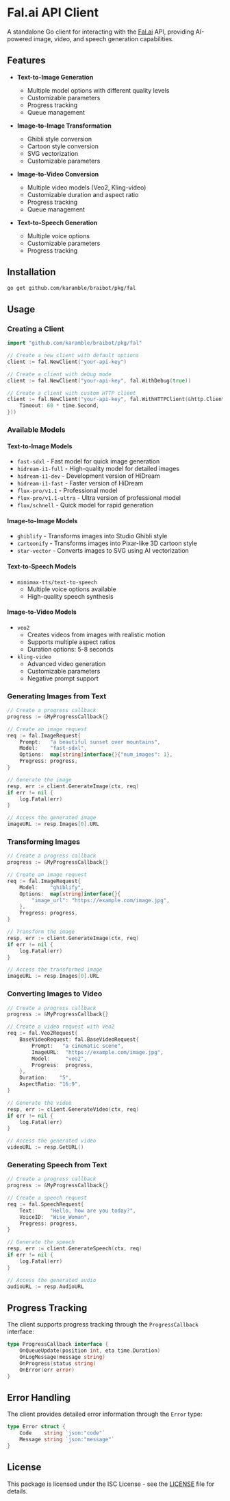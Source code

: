 # Fal.ai API Client

A standalone Go client for interacting with the [Fal.ai](https://fal.ai) API, providing AI-powered image, video, and speech generation capabilities.

## Features

- **Text-to-Image Generation**
  - Multiple model options with different quality levels
  - Customizable parameters
  - Progress tracking
  - Queue management

- **Image-to-Image Transformation**
  - Ghibli style conversion
  - Cartoon style conversion
  - SVG vectorization
  - Customizable parameters

- **Image-to-Video Conversion**
  - Multiple video models (Veo2, Kling-video)
  - Customizable duration and aspect ratio
  - Progress tracking
  - Queue management

- **Text-to-Speech Generation**
  - Multiple voice options
  - Customizable parameters
  - Progress tracking

## Installation

```bash
go get github.com/karamble/braibot/pkg/fal
```

## Usage

### Creating a Client

```go
import "github.com/karamble/braibot/pkg/fal"

// Create a new client with default options
client := fal.NewClient("your-api-key")

// Create a client with debug mode
client := fal.NewClient("your-api-key", fal.WithDebug(true))

// Create a client with custom HTTP client
client := fal.NewClient("your-api-key", fal.WithHTTPClient(&http.Client{
    Timeout: 60 * time.Second,
}))
```

### Available Models

#### Text-to-Image Models
- `fast-sdxl` - Fast model for quick image generation
- `hidream-i1-full` - High-quality model for detailed images
- `hidream-i1-dev` - Development version of HiDream
- `hidream-i1-fast` - Faster version of HiDream
- `flux-pro/v1.1` - Professional model
- `flux-pro/v1.1-ultra` - Ultra version of professional model
- `flux/schnell` - Quick model for rapid generation

#### Image-to-Image Models
- `ghiblify` - Transforms images into Studio Ghibli style
- `cartoonify` - Transforms images into Pixar-like 3D cartoon style
- `star-vector` - Converts images to SVG using AI vectorization

#### Text-to-Speech Models
- `minimax-tts/text-to-speech`
  - Multiple voice options available
  - High-quality speech synthesis

#### Image-to-Video Models
- `veo2`
  - Creates videos from images with realistic motion
  - Supports multiple aspect ratios
  - Duration options: 5-8 seconds
- `kling-video`
  - Advanced video generation
  - Customizable parameters
  - Negative prompt support

### Generating Images from Text

```go
// Create a progress callback
progress := &MyProgressCallback{}

// Create an image request
req := fal.ImageRequest{
    Prompt:   "a beautiful sunset over mountains",
    Model:    "fast-sdxl",
    Options:  map[string]interface{}{"num_images": 1},
    Progress: progress,
}

// Generate the image
resp, err := client.GenerateImage(ctx, req)
if err != nil {
    log.Fatal(err)
}

// Access the generated image
imageURL := resp.Images[0].URL
```

### Transforming Images

```go
// Create a progress callback
progress := &MyProgressCallback{}

// Create an image request
req := fal.ImageRequest{
    Model:    "ghiblify",
    Options:  map[string]interface{}{
        "image_url": "https://example.com/image.jpg",
    },
    Progress: progress,
}

// Transform the image
resp, err := client.GenerateImage(ctx, req)
if err != nil {
    log.Fatal(err)
}

// Access the transformed image
imageURL := resp.Images[0].URL
```

### Converting Images to Video

```go
// Create a progress callback
progress := &MyProgressCallback{}

// Create a video request with Veo2
req := fal.Veo2Request{
    BaseVideoRequest: fal.BaseVideoRequest{
        Prompt:   "a cinematic scene",
        ImageURL:  "https://example.com/image.jpg",
        Model:     "veo2",
        Progress:  progress,
    },
    Duration:    "5",
    AspectRatio: "16:9",
}

// Generate the video
resp, err := client.GenerateVideo(ctx, req)
if err != nil {
    log.Fatal(err)
}

// Access the generated video
videoURL := resp.GetURL()
```

### Generating Speech from Text

```go
// Create a progress callback
progress := &MyProgressCallback{}

// Create a speech request
req := fal.SpeechRequest{
    Text:     "Hello, how are you today?",
    VoiceID:  "Wise_Woman",
    Progress: progress,
}

// Generate the speech
resp, err := client.GenerateSpeech(ctx, req)
if err != nil {
    log.Fatal(err)
}

// Access the generated audio
audioURL := resp.AudioURL
```

## Progress Tracking

The client supports progress tracking through the `ProgressCallback` interface:

```go
type ProgressCallback interface {
    OnQueueUpdate(position int, eta time.Duration)
    OnLogMessage(message string)
    OnProgress(status string)
    OnError(err error)
}
```

## Error Handling

The client provides detailed error information through the `Error` type:

```go
type Error struct {
    Code    string `json:"code"`
    Message string `json:"message"`
}
```

## License

This package is licensed under the ISC License - see the [LICENSE](../../LICENSE) file for details. 